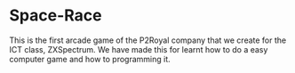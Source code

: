 Space-Race
==========
This is the first arcade game of the P2Royal company that we create for the ICT class, ZXSpectrum. We have made this for learnt how to do a easy computer game and how to programming it.

